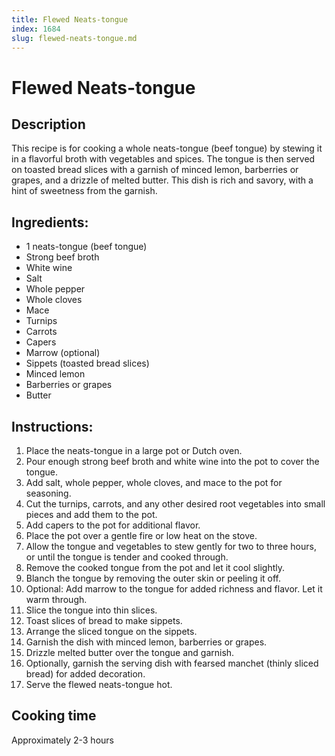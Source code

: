 ```yaml
---
title: Flewed Neats-tongue
index: 1684
slug: flewed-neats-tongue.md
---
```


# Flewed Neats-tongue

## Description
This recipe is for cooking a whole neats-tongue (beef tongue) by stewing it in a flavorful broth with vegetables and spices. The tongue is then served on toasted bread slices with a garnish of minced lemon, barberries or grapes, and a drizzle of melted butter. This dish is rich and savory, with a hint of sweetness from the garnish.

## Ingredients:
- 1 neats-tongue (beef tongue)
- Strong beef broth
- White wine
- Salt
- Whole pepper
- Whole cloves
- Mace
- Turnips
- Carrots
- Capers
- Marrow (optional)
- Sippets (toasted bread slices)
- Minced lemon
- Barberries or grapes
- Butter

## Instructions:
1. Place the neats-tongue in a large pot or Dutch oven.
2. Pour enough strong beef broth and white wine into the pot to cover the tongue.
3. Add salt, whole pepper, whole cloves, and mace to the pot for seasoning.
4. Cut the turnips, carrots, and any other desired root vegetables into small pieces and add them to the pot.
5. Add capers to the pot for additional flavor.
6. Place the pot over a gentle fire or low heat on the stove.
7. Allow the tongue and vegetables to stew gently for two to three hours, or until the tongue is tender and cooked through.
8. Remove the cooked tongue from the pot and let it cool slightly.
9. Blanch the tongue by removing the outer skin or peeling it off.
10. Optional: Add marrow to the tongue for added richness and flavor. Let it warm through.
11. Slice the tongue into thin slices.
12. Toast slices of bread to make sippets.
13. Arrange the sliced tongue on the sippets.
14. Garnish the dish with minced lemon, barberries or grapes.
15. Drizzle melted butter over the tongue and garnish.
16. Optionally, garnish the serving dish with fearsed manchet (thinly sliced bread) for added decoration.
17. Serve the flewed neats-tongue hot.

## Cooking time
Approximately 2-3 hours